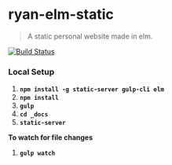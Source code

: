 # ryan-elm-static
> A static personal website made in elm.

[![Build Status](https://travis-ci.org/RyanNHG/ryan-elm-static.svg?branch=master)](https://travis-ci.org/RyanNHG/ryan-elm-static)

### Local Setup

1. __`npm install -g static-server gulp-cli elm`__
1. __`npm install`__
1. __`gulp`__
1. __`cd _docs`__
1. __`static-server`__

__To watch for file changes__

1. __`gulp watch`__
